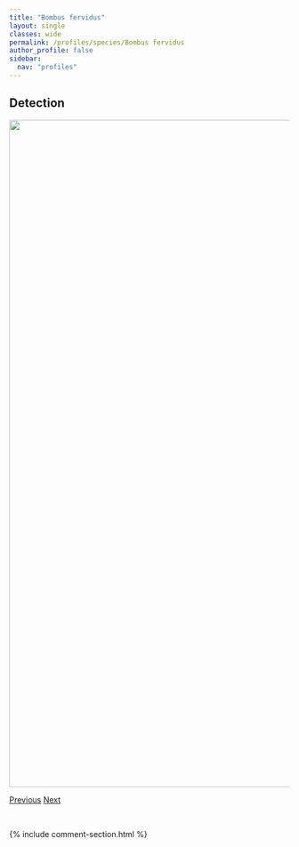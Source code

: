 ```yaml
---
title: "Bombus fervidus"
layout: single
classes: wide
permalink: /profiles/species/Bombus fervidus
author_profile: false
sidebar:
  nav: "profiles"
---
```


<h2>Detection</h2>

<a href="/ANBC/assets/figures/species/Bombus fervidus/range-map.png">
<img src="/ANBC/assets/figures/species/Bombus fervidus/range-map.png" height = "1200" width = "800">
</a>

<a href="/profiles/species/Bombus cryptarum" class="pagination--pager" title="PreviousName">Previous</a> <a href="/profiles/species/Bombus flavidus" class="pagination--pager" title="NextName">Next</a>

<p>&nbsp;</p>

{% include comment-section.html %}
